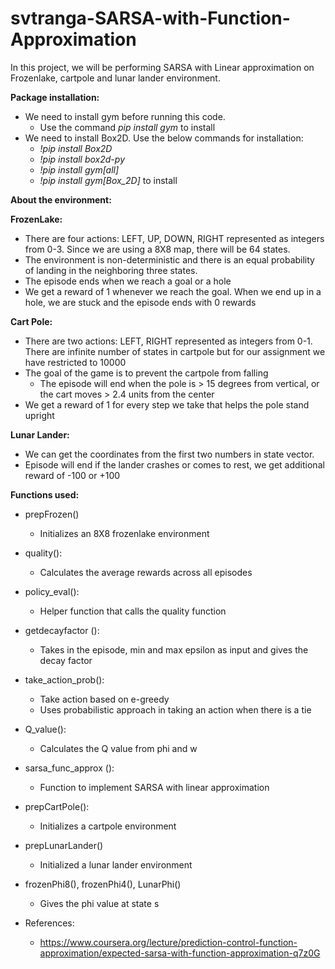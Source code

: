 # svtranga-SARSA-with-Function-Approximation

In this project, we will be performing SARSA with Linear approximation on Frozenlake, cartpole and lunar lander environment. 

**Package installation:**

- We need to install gym before running this code.
  - Use the command *pip install gym* to install
- We need to install Box2D. Use the below commands for installation:
  - *!pip install Box2D* 
  - *!pip install box2d-py* 
  - *!pip install gym[all]* 
  - *!pip install gym[Box\_2D]* to install

**About the environment:**

**FrozenLake:**

- There are four actions: LEFT, UP, DOWN, RIGHT represented as integers from 0-3. Since we are using a 8X8 map, there will be 64 states. 
- The environment is non-deterministic and there is an equal probability of landing in the neighboring three states. 
- The episode ends when we reach a goal or a hole
- We get a reward of 1 whenever we reach the goal. When we end up in a hole, we are stuck and the episode ends with 0 rewards

**Cart Pole:**

- There are two actions: LEFT, RIGHT represented as integers from 0-1. There are infinite number of states in cartpole but for our assignment we have restricted to 10000 
- The goal of the game is to prevent the cartpole from falling
  - The episode will end when the pole is > 15 degrees from vertical, or the cart moves > 2.4 units from the center
- We get a reward of 1 for every step we take that helps the pole stand upright

**Lunar Lander:**

- We can get the coordinates from the first two numbers in state vector. 
- Episode will end if the lander crashes or comes to rest, we get additional reward of -100 or +100

**Functions used:**

- prepFrozen()
  - Initializes an 8X8 frozenlake environment 
- quality():
  - Calculates the average rewards across all episodes
- policy\_eval():
  - Helper function that calls the quality function
- getdecayfactor ():
  - Takes in the episode, min and max epsilon as input and gives the decay factor 
- take\_action\_prob():
  - Take action based on e-greedy
  - Uses probabilistic approach in taking an action when there is a tie
- Q\_value():
  - Calculates the Q value from phi and w
- sarsa\_func\_approx ():
  - Function to implement SARSA with linear approximation
- prepCartPole():
  - Initializes a cartpole environment
- prepLunarLander()
  - Initialized a lunar lander environment
- frozenPhi8(), frozenPhi4(), LunarPhi()
  - Gives the phi value at state s


- References:
  - <https://www.coursera.org/lecture/prediction-control-function-approximation/expected-sarsa-with-function-approximation-q7z0G>

